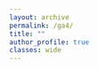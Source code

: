 ```yaml
---
layout: archive
permalink: /ga4/
title: ""
author_profile: true
classes: wide
---
```





